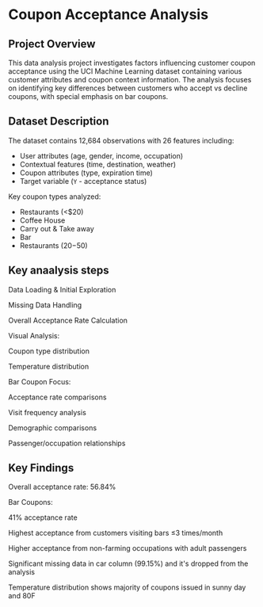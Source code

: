 # Coupon Acceptance Analysis
## Project Overview
This data analysis project investigates factors influencing customer coupon acceptance using the UCI Machine Learning dataset containing various customer attributes and coupon context information. The analysis focuses on identifying key differences between customers who accept vs decline coupons, with special emphasis on bar coupons.

## Dataset Description
The dataset contains 12,684 observations with 26 features including:
- User attributes (age, gender, income, occupation)
- Contextual features (time, destination, weather)
- Coupon attributes (type, expiration time)
- Target variable (`Y` - acceptance status)

Key coupon types analyzed:
- Restaurants (<$20)
- Coffee House
- Carry out & Take away
- Bar
- Restaurants ($20-$50)

## Key anaalysis steps
Data Loading & Initial Exploration

Missing Data Handling

Overall Acceptance Rate Calculation

Visual Analysis:

Coupon type distribution

Temperature distribution

Bar Coupon Focus:

Acceptance rate comparisons

Visit frequency analysis

Demographic comparisons

Passenger/occupation relationships

## Key Findings

Overall acceptance rate: 56.84%

Bar Coupons:

41% acceptance rate

Highest acceptance from customers visiting bars ≤3 times/month

Higher acceptance from non-farming occupations with adult passengers

Significant missing data in car column (99.15%) and it's dropped from the analysis

Temperature distribution shows majority of coupons issued in sunny day and 80F